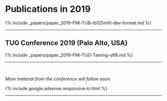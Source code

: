 

# Publications in 2019

{% include _papers/paper_2019-FMi-TUB-tb125mitt-dev-format.md  %}


<hr class="conference-start">

## TUG Conference 2019 (Palo Alto, USA)

{% include _papers/paper_2019-FMi-TUG-Taming-utf8.md %}

<hr class="conference-end">


<br>

_More material from the conference will follow soon._




<div class="row">{% include google.adsense.responsive-b.html %}</div><hr> 





